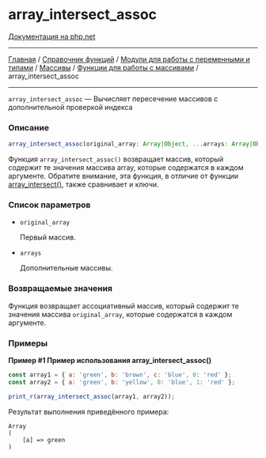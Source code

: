 # array_intersect_assoc

[Документация на php.net](https://www.php.net/manual/ru/function.array-intersect-assoc.php)

---

[Главная](../../../../../README.md) / [Справочник функций](../../../../funcref.md) /
[Модули для работы с переменными и типами](../../../vartype.md) / [Массивы](../../array.md) /
[Функции для работы с массивами](../func.md) / array_intersect_assoc

---

`array_intersect_assoc` — Вычисляет пересечение массивов с дополнительной проверкой индекса

### Описание

```ts
array_intersect_assoc(original_array: Array|Object, ...arrays: Array|Object): Object;
```

Функция `array_intersect_assoc()` возвращает массив, который содержит те значения массива array,
которые содержатся в каждом аргументе. Обратите внимание, эта функция, в отличие от функции
[array_intersect()](./array_intersect.md), также сравнивает и ключи.

### Список параметров

-   `original_array`

    Первый массив.

-   `arrays`

    Дополнительные массивы.

### Возвращаемые значения

Функция возвращает ассоциативный массив, который содержит те значения массива `original_array`,
которые содержатся в каждом аргументе.

### Примеры

**Пример #1 Пример использования array_intersect_assoc()**

```js
const array1 = { a: 'green', b: 'brown', c: 'blue', 0: 'red' };
const array2 = { a: 'green', b: 'yellow', 0: 'blue', 1: 'red' };

print_r(array_intersect_assoc(array1, array2));
```

Результат выполнения приведённого примера:

    Array
    (
        [a] => green
    )
